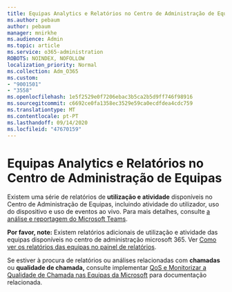 ```yaml
---
title: Equipas Analytics e Relatórios no Centro de Administração de Equipas
ms.author: pebaum
author: pebaum
manager: mnirkhe
ms.audience: Admin
ms.topic: article
ms.service: o365-administration
ROBOTS: NOINDEX, NOFOLLOW
localization_priority: Normal
ms.collection: Adm_O365
ms.custom:
- "9001501"
- "3558"
ms.openlocfilehash: 1e5f2529e0f7206ebac3b5ca2b5d9ff746f98916
ms.sourcegitcommit: c6692ce0fa1358ec3529e59ca0ecdfdea4cdc759
ms.translationtype: MT
ms.contentlocale: pt-PT
ms.lasthandoff: 09/14/2020
ms.locfileid: "47670159"
---
```

# <a name="teams-analytics-and-reports-in-the-teams-admin-center"></a>Equipas Analytics e Relatórios no Centro de Administração de Equipas

Existem uma série de relatórios de **utilização e atividade** disponíveis no Centro de Administração de Equipas, incluindo atividade do utilizador, uso do dispositivo e uso de eventos ao vivo. Para mais detalhes, consulte [a análise e reportagem do Microsoft Teams](https://docs.microsoft.com/microsoftteams/teams-analytics-and-reports/teams-reporting-reference).

**Por favor, note:** Existem relatórios adicionais de utilização e atividade das equipas disponíveis no centro de administração microsoft 365. Ver [Como ver os relatórios das equipas no painel de relatórios](https://docs.microsoft.com/microsoftteams/teams-activity-reports#how-to-view-the-teams-reports-in-the-reports-dashboard).

Se estiver à procura de relatórios ou análises relacionadas com **chamadas** ou **qualidade de chamada,** consulte implementar [QoS e Monitorizar a Qualidade de Chamada nas Equipas da Microsoft](https://docs.microsoft.com/microsoftteams/monitor-call-quality-qos) para documentação relacionada.

